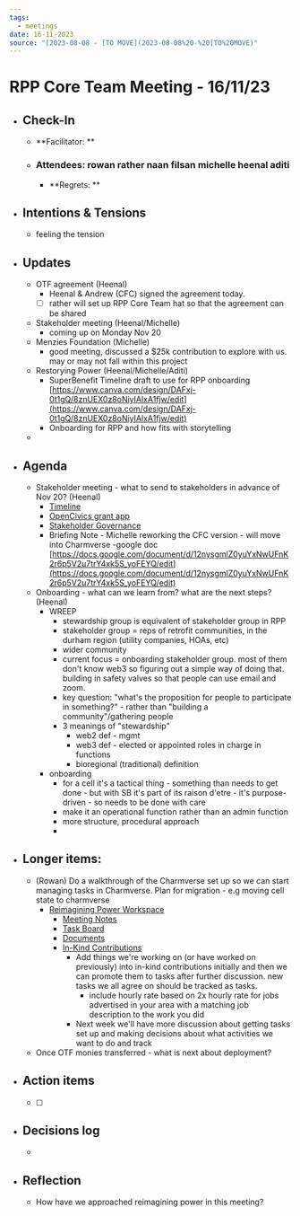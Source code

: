 ```yaml
---
tags:
  - meetings
date: 16-11-2023
source: "[2023-08-08 - [TO MOVE](2023-08-08%20-%20[TO%20MOVE)"
---
```


# RPP Core Team Meeting - 16/11/23

- ## Check-In
	- **Facilitator: **
	- ### Attendees: rowan rather naan filsan michelle heenal aditi
		- **Regrets: **
- ## Intentions & Tensions
	- feeling the tension 
- ## Updates
	- OTF agreement (Heenal)
		- Heenal & Andrew (CFC) signed the agreement today. 
		- [ ] rather will set up RPP Core Team hat so that the agreement can be shared
	- Stakeholder meeting (Heenal/Michelle)
		- coming up on Monday Nov 20
	- Menzies Foundation (Michelle)
		- good meeting, discussed a $25k contribution to explore with us. may or may not fall within this project
	- Restorying Power (Heenal/Michelle/Aditi)
		- SuperBenefit Timeline draft to use for RPP onboarding [https://www.canva.com/design/DAFxj-0t1gQ/8znUEX0z8oNiyIAlxA1fjw/edit](https://www.canva.com/design/DAFxj-0t1gQ/8znUEX0z8oNiyIAlxA1fjw/edit) 
		- Onboarding for RPP and how fits with storytelling 
	- 
- ## Agenda
	- Stakeholder meeting - what to send to stakeholders in advance of Nov 20? (Heenal)
		- [Timeline](https://www.canva.com/design/DAFxj-0t1gQ/8znUEX0z8oNiyIAlxA1fjw/edit)
		- [OpenCivics grant app](https://docs.google.com/document/d/1xnUBmNanTUibOeMC7eLRLh2k0GwF8QuSOhc0lwP139M/edit)
		- [Stakeholder Governance](https://app.clarity.so/superbenefit/tags/4425810b-50bb-4a6b-baf3-ecc12485300b)
		- Briefing Note - Michelle reworking the CFC version - will move into Charmverse -google doc [https://docs.google.com/document/d/12nysgmlZ0yuYxNwUFnK2r6p5V2u7trY4xk5S_yoFEYQ/edit](https://docs.google.com/document/d/12nysgmlZ0yuYxNwUFnK2r6p5V2u7trY4xk5S_yoFEYQ/edit) 
	- Onboarding - what can we learn from? what are the next steps? (Heenal)
		- WREEP
			- stewardship group is equivalent of stakeholder group in RPP
			- stakeholder group = reps of retrofit communities, in the durham region (utility companies, HOAs, etc)
			- wider community
			- current focus = onboarding stakeholder group. most of them don't know web3 so figuring out a simple way of doing that. building in safety valves so that people can use email and zoom. 
			- key question: "what's the proposition for people to participate in something?" - rather than "building a community"/gathering people
			- 3 meanings of "stewardship"
				- web2 def - mgmt 
				- web3 def - elected or appointed roles in charge in functions
				- bioregional (traditional) definition
		- onboarding
			- for a cell it's a tactical thing - something than needs to get done - but with SB it's part of its raison d'etre - it's purpose-driven - so needs to be done with care
			- make it an operational function rather than an admin function
			- more structure, procedural approach
			- 
- ## Longer items:
	- (Rowan) Do a walkthrough of the Charmverse set up so we can start managing tasks in Charmverse. Plan for migration - e.g moving cell state to charmverse
		- [Reimagining Power Workspace](https://app.charmverse.io/superbenefit/reimagining-power-cell-49519327973374416)
			- [Meeting Notes](https://app.charmverse.io/superbenefit/meeting-notes-reimagining-power-9995214806368862)
			- [Task Board](https://app.charmverse.io/superbenefit/task-board-reimagining-power-18270894134568505)
			- [Documents](https://app.charmverse.io/superbenefit/documents-reimagining-power-43962433074569307)
			- [In-Kind Contributions](https://app.charmverse.io/superbenefit/in-kind-contributions-reimagining-power-45225556328987615)
				- Add things we're working on (or have worked on previously) into in-kind contributions initially and then we can promote them to tasks after further discussion. new tasks we all agree on should be tracked as tasks.
					- include hourly rate based on 2x hourly rate for jobs advertised in your area with a matching job description to the work you did
				- Next week we'll have more discussion about getting tasks set up and making decisions about what activities we want to do and track
	- Once OTF monies transferred - what is next about deployment?
- ## Action items
	- [ ] 
- ## Decisions log
	- 
- ## Reflection  
	- How have we approached reimagining power in this meeting?